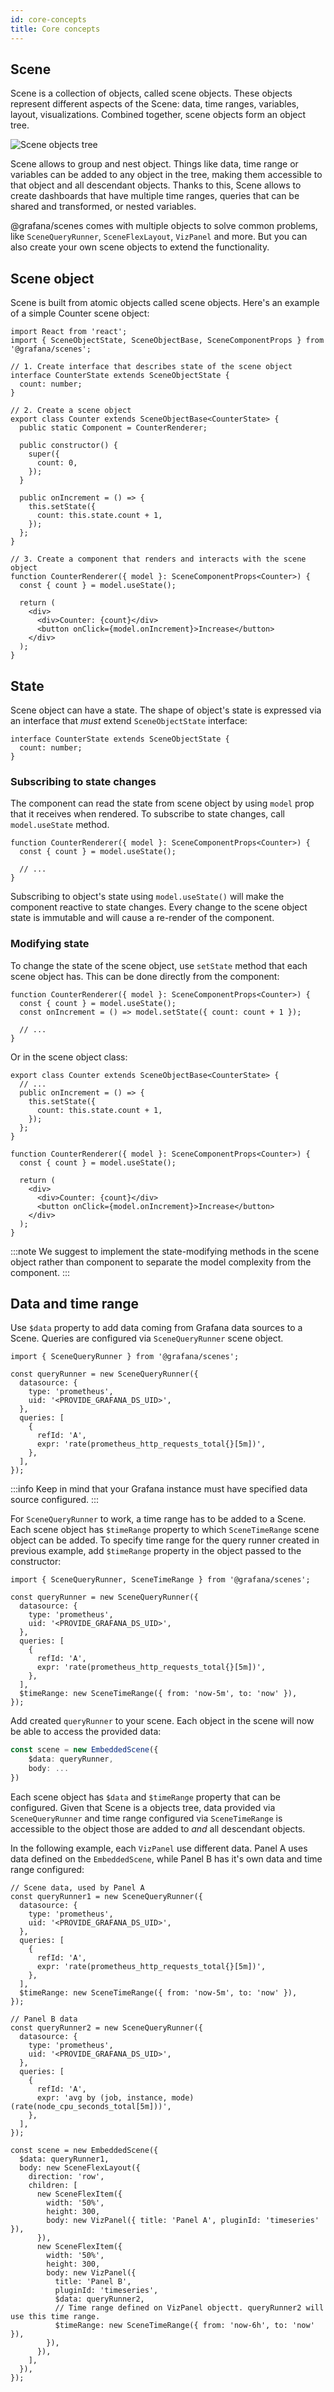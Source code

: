 ```yaml
---
id: core-concepts
title: Core concepts
---
```


## Scene

Scene is a collection of objects, called scene objects. These objects represent different aspects of the Scene: data, time ranges, variables, layout, visualizations. Combined together, scene objects form an object tree.

![Scene objects tree](../docs/assets/sceneTree.png)

Scene allows to group and nest object. Things like data, time range or variables can be added to any object in the tree, making them accessible to that object and all descendant objects. Thanks to this, Scene allows to create dashboards that have multiple time ranges, queries that can be shared and transformed, or nested variables.

@grafana/scenes comes with multiple objects to solve common problems, like `SceneQueryRunner`, `SceneFlexLayout`, `VizPanel` and more. But you can also create your own scene objects to extend the functionality.

## Scene object

Scene is built from atomic objects called scene objects. Here's an example of a simple Counter scene object:

```tsx
import React from 'react';
import { SceneObjectState, SceneObjectBase, SceneComponentProps } from '@grafana/scenes';

// 1. Create interface that describes state of the scene object
interface CounterState extends SceneObjectState {
  count: number;
}

// 2. Create a scene object
export class Counter extends SceneObjectBase<CounterState> {
  public static Component = CounterRenderer;

  public constructor() {
    super({
      count: 0,
    });
  }

  public onIncrement = () => {
    this.setState({
      count: this.state.count + 1,
    });
  };
}

// 3. Create a component that renders and interacts with the scene object
function CounterRenderer({ model }: SceneComponentProps<Counter>) {
  const { count } = model.useState();

  return (
    <div>
      <div>Counter: {count}</div>
      <button onClick={model.onIncrement}>Increase</button>
    </div>
  );
}
```

## State

Scene object can have a state. The shape of object's state is expressed via an interface that _must_ extend `SceneObjectState` interface:

```tsx
interface CounterState extends SceneObjectState {
  count: number;
}
```

### Subscribing to state changes

The component can read the state from scene object by using `model` prop that it receives when rendered. To subscribe to state changes, call `model.useState` method.

```tsx
function CounterRenderer({ model }: SceneComponentProps<Counter>) {
  const { count } = model.useState();

  // ...
}
```

Subscribing to object's state using `model.useState()` will make the component reactive to state changes. Every change to the scene object state is immutable and will cause a re-render of the component.

### Modifying state

To change the state of the scene object, use `setState` method that each scene object has. This can be done directly from the component:

```tsx
function CounterRenderer({ model }: SceneComponentProps<Counter>) {
  const { count } = model.useState();
  const onIncrement = () => model.setState({ count: count + 1 });

  // ...
}
```

Or in the scene object class:

```tsx
export class Counter extends SceneObjectBase<CounterState> {
  // ...
  public onIncrement = () => {
    this.setState({
      count: this.state.count + 1,
    });
  };
}

function CounterRenderer({ model }: SceneComponentProps<Counter>) {
  const { count } = model.useState();

  return (
    <div>
      <div>Counter: {count}</div>
      <button onClick={model.onIncrement}>Increase</button>
    </div>
  );
}
```

:::note
We suggest to implement the state-modifying methods in the scene object rather than component to separate the model complexity from the component.
:::

## Data and time range

Use `$data` property to add data coming from Grafana data sources to a Scene. Queries are configured via `SceneQueryRunner` scene object.

```tsx
import { SceneQueryRunner } from '@grafana/scenes';

const queryRunner = new SceneQueryRunner({
  datasource: {
    type: 'prometheus',
    uid: '<PROVIDE_GRAFANA_DS_UID>',
  },
  queries: [
    {
      refId: 'A',
      expr: 'rate(prometheus_http_requests_total{}[5m])',
    },
  ],
});
```

:::info
Keep in mind that your Grafana instance must have specified data source configured.
:::

For `SceneQueryRunner` to work, a time range has to be added to a Scene. Each scene object has `$timeRange` property to which `SceneTimeRange` scene object can be added. To specify time range for the query runner created in previous example, add `$timeRange` property in the object passed to the constructor:

```tsx
import { SceneQueryRunner, SceneTimeRange } from '@grafana/scenes';

const queryRunner = new SceneQueryRunner({
  datasource: {
    type: 'prometheus',
    uid: '<PROVIDE_GRAFANA_DS_UID>',
  },
  queries: [
    {
      refId: 'A',
      expr: 'rate(prometheus_http_requests_total{}[5m])',
    },
  ],
  $timeRange: new SceneTimeRange({ from: 'now-5m', to: 'now' }),
});
```

Add created `queryRunner` to your scene. Each object in the scene will now be able to access the provided data:

```ts
const scene = new EmbeddedScene({
    $data: queryRunner,
    body: ...
})
```

Each scene object has `$data` and `$timeRange` property that can be configured. Given that Scene is a objects tree, data provided via `SceneQueryRunner` and time range configured via `SceneTimeRange` is accessible to the object those are added to _and_ all descendant objects.

In the following example, each `VizPanel` use different data. Panel A uses data defined on the `EmbeddedScene`, while Panel B has it's own data and time range configured:

```tsx
// Scene data, used by Panel A
const queryRunner1 = new SceneQueryRunner({
  datasource: {
    type: 'prometheus',
    uid: '<PROVIDE_GRAFANA_DS_UID>',
  },
  queries: [
    {
      refId: 'A',
      expr: 'rate(prometheus_http_requests_total{}[5m])',
    },
  ],
  $timeRange: new SceneTimeRange({ from: 'now-5m', to: 'now' }),
});

// Panel B data
const queryRunner2 = new SceneQueryRunner({
  datasource: {
    type: 'prometheus',
    uid: '<PROVIDE_GRAFANA_DS_UID>',
  },
  queries: [
    {
      refId: 'A',
      expr: 'avg by (job, instance, mode) (rate(node_cpu_seconds_total[5m]))',
    },
  ],
});

const scene = new EmbeddedScene({
  $data: queryRunner1,
  body: new SceneFlexLayout({
    direction: 'row',
    children: [
      new SceneFlexItem({
        width: '50%',
        height: 300,
        body: new VizPanel({ title: 'Panel A', pluginId: 'timeseries' }),
      }),
      new SceneFlexItem({
        width: '50%',
        height: 300,
        body: new VizPanel({
          title: 'Panel B',
          pluginId: 'timeseries',
          $data: queryRunner2,
          // Time range defined on VizPanel objectt. queryRunner2 will use this time range.
          $timeRange: new SceneTimeRange({ from: 'now-6h', to: 'now' }),
        }),
      }),
    ],
  }),
});
```
